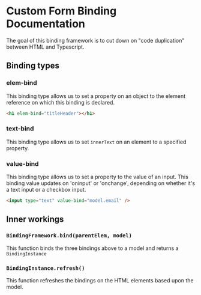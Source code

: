 # Custom Form Binding Documentation

The goal of this binding framework is to cut down on "code duplication" between HTML and Typescript.

## Binding types

### elem-bind

This binding type allows us to set a property on an object to the element reference on which this binding is declared.

```html
<h1 elem-bind="titleHeader"></h1>
```

### text-bind

This binding type allows us to set `innerText` on an element to a specified property.

### value-bind

This binding type allows us to set a property to the value of an input. This binding value
updates on 'oninput' or 'onchange', depending on whether it's a text input or a checkbox input.

```html
<input type="text" value-bind="model.email" />
```

## Inner workings

### `BindingFramework.bind(parentElem, model)`

This function binds the three bindings above to a model and returns a `BindingInstance`

### `BindingInstance.refresh()`

This function refreshes the bindings on the HTML elements based upon the model.